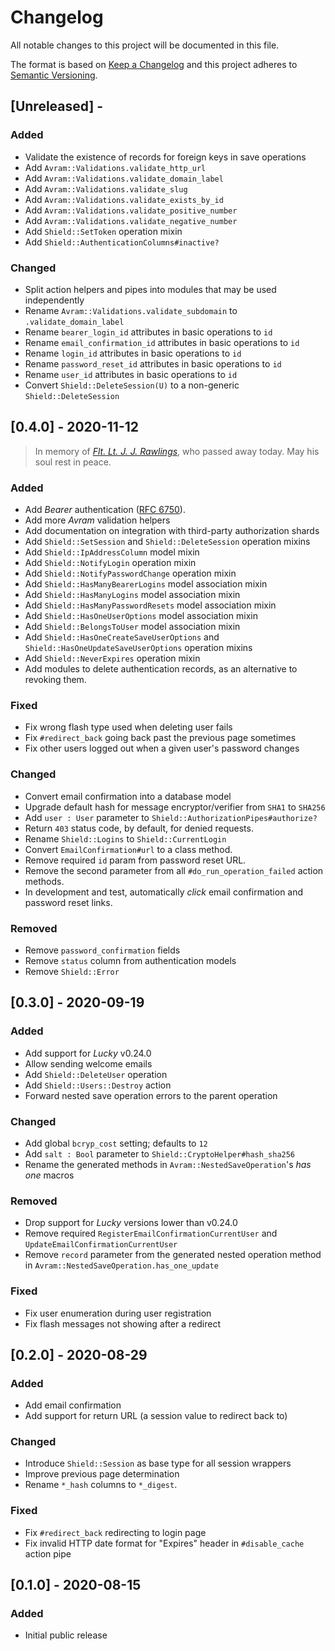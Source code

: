 # Changelog

All notable changes to this project will be documented in this file.

The format is based on [Keep a Changelog](http://keepachangelog.com/en/1.0.0/)
and this project adheres to [Semantic Versioning](http://semver.org/spec/v2.0.0.html).

## [Unreleased] - 

### Added
- Validate the existence of records for foreign keys in save operations
- Add `Avram::Validations.validate_http_url`
- Add `Avram::Validations.validate_domain_label`
- Add `Avram::Validations.validate_slug`
- Add `Avram::Validations.validate_exists_by_id`
- Add `Avram::Validations.validate_positive_number`
- Add `Avram::Validations.validate_negative_number`
- Add `Shield::SetToken` operation mixin
- Add `Shield::AuthenticationColumns#inactive?`

### Changed
- Split action helpers and pipes into modules that may be used independently
- Rename `Avram::Validations.validate_subdomain` to `.validate_domain_label`
- Rename `bearer_login_id` attributes in basic operations to `id`
- Rename `email_confirmation_id` attributes in basic operations to `id`
- Rename `login_id` attributes in basic operations to `id`
- Rename `password_reset_id` attributes in basic operations to `id`
- Rename `user_id` attributes in basic operations to `id`
- Convert `Shield::DeleteSession(U)` to a non-generic `Shield::DeleteSession`

## [0.4.0] - 2020-11-12

> In memory of [*Flt. Lt. J. J. Rawlings*](https://en.wikipedia.org/wiki/Jerry_Rawlings), who passed away today. May his soul rest in peace.

### Added
- Add *Bearer* authentication ([RFC 6750](https://tools.ietf.org/html/rfc6750)).
- Add more *Avram* validation helpers
- Add documentation on integration with third-party authorization shards
- Add `Shield::SetSession` and `Shield::DeleteSession` operation mixins
- Add `Shield::IpAddressColumn` model mixin
- Add `Shield::NotifyLogin` operation mixin
- Add `Shield::NotifyPasswordChange` operation mixin
- Add `Shield::HasManyBearerLogins` model association mixin
- Add `Shield::HasManyLogins` model association mixin
- Add `Shield::HasManyPasswordResets` model association mixin
- Add `Shield::HasOneUserOptions` model association mixin
- Add `Shield::BelongsToUser` model association mixin
- Add `Shield::HasOneCreateSaveUserOptions` and `Shield::HasOneUpdateSaveUserOptions` operation mixins
- Add `Shield::NeverExpires` operation mixin
- Add modules to delete authentication records, as an alternative to revoking them.

### Fixed
- Fix wrong flash type used when deleting user fails
- Fix `#redirect_back` going back past the previous page sometimes
- Fix other users logged out when a given user's password changes

### Changed
- Convert email confirmation into a database model
- Upgrade default hash for message encryptor/verifier from `SHA1` to `SHA256`
- Add `user : User` parameter to `Shield::AuthorizationPipes#authorize?`
- Return `403` status code, by default, for denied requests.
- Rename `Shield::Logins` to `Shield::CurrentLogin`
- Convert `EmailConfirmation#url` to a class method.
- Remove required `id` param from password reset URL.
- Remove the second parameter from all `#do_run_operation_failed` action methods.
- In development and test, automatically *click* email confirmation and password reset links.

### Removed
- Remove `password_confirmation` fields
- Remove `status` column from authentication models
- Remove `Shield::Error`

## [0.3.0] - 2020-09-19

### Added
- Add support for *Lucky* v0.24.0
- Allow sending welcome emails
- Add `Shield::DeleteUser` operation
- Add `Shield::Users::Destroy` action
- Forward nested save operation errors to the parent operation

### Changed
- Add global `bcryp_cost` setting; defaults to `12`
- Add `salt : Bool` parameter to `Shield::CryptoHelper#hash_sha256`
- Rename the generated methods in `Avram::NestedSaveOperation`'s *has one* macros

### Removed
- Drop support for *Lucky* versions lower than v0.24.0
- Remove required `RegisterEmailConfirmationCurrentUser` and `UpdateEmailConfirmationCurrentUser`
- Remove `record` parameter from the generated nested operation method in `Avram::NestedSaveOperation.has_one_update`

### Fixed
- Fix user enumeration during user registration
- Fix flash messages not showing after a redirect

## [0.2.0] - 2020-08-29

### Added
- Add email confirmation
- Add support for return URL (a session value to redirect back to)

### Changed
- Introduce `Shield::Session` as base type for all session wrappers
- Improve previous page determination
- Rename `*_hash` columns to `*_digest`.

### Fixed
- Fix `#redirect_back` redirecting to login page
- Fix invalid HTTP date format for "Expires" header in `#disable_cache` action pipe

## [0.1.0] - 2020-08-15

### Added
- Initial public release

